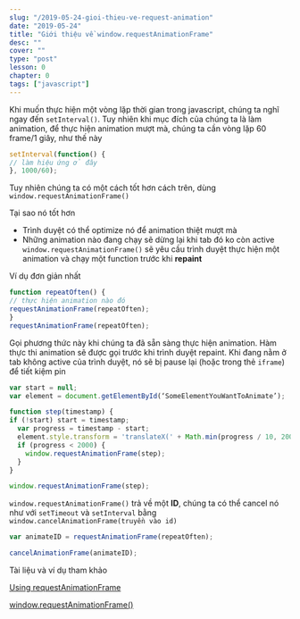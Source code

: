 ```yaml
---
slug: "/2019-05-24-gioi-thieu-ve-request-animation"
date: "2019-05-24"
title: "Giới thiệu về window.requestAnimationFrame"
desc: ""
cover: ""
type: "post"
lesson: 0
chapter: 0
tags: ["javascript"]
---
```



Khi muốn thực hiện một vòng lặp thời gian trong javascript, chúng ta nghĩ ngay đến `setInterval()`. Tuy nhiên khi mục đích của chúng ta là làm animation, để thực hiện animation mượt mà, chúng ta cần vòng lặp 60 frame/1 giây, như thế này

```js
setInterval(function() {
// làm hiệu ứng ở đây
}, 1000/60);
```

Tuy nhiên chúng ta có một cách tốt hơn cách trên, dùng `window.requestAnimationFrame()`

Tại sao nó tốt hơn

- Trình duyệt có thể optimize nó để animation thiệt mượt mà
- Những animation nào đang chạy sẽ dừng lại khi tab đó ko còn active
`window.requestAnimationFrame()` sẽ yêu cầu trình duyệt thực hiện một animation và chạy một function trước khi **repaint**

Ví dụ đơn giản nhất

```js
function repeatOften() {
// thực hiện animation nào đó
requestAnimationFrame(repeatOften);
}
requestAnimationFrame(repeatOften);
```

Gọi phương thức này khi chúng ta đã sẵn sàng thực hiện animation. Hàm thực thi animation sẽ được gọi trước khi trình duyệt repaint. Khi đang nằm ở tab không active của trình duyệt, nó sẽ bị pause lại (hoặc trong thẻ `iframe`) để tiết kiệm pin

```js
var start = null;
var element = document.getElementById(‘SomeElementYouWantToAnimate’);

function step(timestamp) {
if (!start) start = timestamp;
  var progress = timestamp - start;
  element.style.transform = 'translateX(' + Math.min(progress / 10, 200) + 'px)';
  if (progress < 2000) {
    window.requestAnimationFrame(step);
  }
}

window.requestAnimationFrame(step);
```

`window.requestAnimationFrame()` trả về một **ID**, chúng ta có thể cancel nó như với `setTimeout` và `setInterval` bằng `window.cancelAnimationFrame(truyền vào id)`


```js
var animateID = requestAnimationFrame(repeatOften);

cancelAnimationFrame(animateID);
```

Tài liệu và ví dụ tham khảo

<a target="_blank" rel="noopener noreferrer" href="https://css-tricks.com/using-requestanimationframe/">Using requestAnimationFrame</a>

<a target="_blank" rel="noopener noreferrer" href="https://developer.mozilla.org/en-US/docs/Web/API/window/requestAnimationFrame">window​.request​Animation​Frame()
</a>


